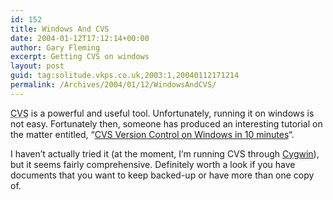 ```yaml
---
id: 152
title: Windows And CVS
date: 2004-01-12T17:12:14+00:00
author: Gary Fleming
excerpt: Getting CVS on windows
layout: post
guid: tag:solitude.vkps.co.uk,2003:1,20040112171214
permalink: /Archives/2004/01/12/WindowsAndCVS/
---
```

<acronym title="Concurrent Versions System">CVS</acronym> is a powerful and useful tool. Unfortunately, running it on windows is not easy. Fortunately then, someone has produced an interesting tutorial on the matter entitled, &#8220;[CVS Version Control on Windows in 10 minutes](http://weblog.cemper.com/a/200307/28-cvs-version-control-on-windows-in-10-minutes.php)&#8220;.

I haven&#8217;t actually tried it (at the moment, I&#8217;m running CVS through [Cygwin](http://cygwin.com/)), but it seems fairly comprehensive. Definitely worth a look if you have documents that you want to keep backed-up or have more than one copy of.